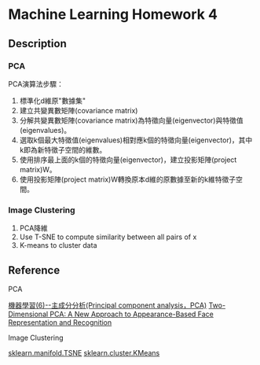 # Machine Learning Homework 4

## Description

### PCA

PCA演算法步驟：

1. 標準化d維原"數據集"
2. 建立共變異數矩陣(covariance matrix)
3. 分解共變異數矩陣(covariance matrix)為特徵向量(eigenvector)與特徵值(eigenvalues)。
4. 選取k個最大特徵值(eigenvalues)相對應k個的特徵向量(eigenvector)，其中k即為新特徵子空間的維數。
5. 使用排序最上面的k個的特徵向量(eigenvector)，建立投影矩陣(project matrix)W。
6. 使用投影矩陣(project matrix)W轉換原本d維的原數據至新的k維特徵子空間。

### Image Clustering

1. PCA降維
2. Use T-SNE to compute similarity between all pairs of x
3. K-means to cluster data

## Reference

PCA

[機器學習(6)--主成分分析(Principal component analysis，PCA)](http://arbu00.blogspot.tw/2017/02/6-principal-component-analysispca.html)
[Two-Dimensional PCA:
A New Approach to Appearance-Based
Face Representation and Recognition](http://ira.lib.polyu.edu.hk/bitstream/10397/190/1/137.pdf)

Image Clustering

[sklearn.manifold.TSNE](http://scikit-learn.org/stable/modules/generated/sklearn.manifold.TSNE.html)
[sklearn.cluster.KMeans](http://scikit-learn.org/stable/modules/generated/sklearn.cluster.KMeans.html)
